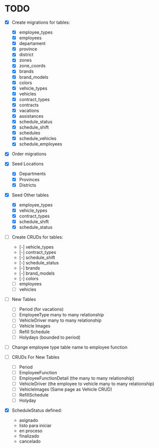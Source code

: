 # TODO

- [x] Create migrations for tables:
  - [x] employee_types
  - [x] employees
  - [x] departament
  - [x] province
  - [x] district
  - [x] zones
  - [x] zone_coords
  - [x] brands
  - [x] brand_models
  - [x] colors
  - [x] vehicle_types
  - [x] vehicles
  - [x] contract_types
  - [x] contracts
  - [x] vacations
  - [x] assistances
  - [x] schedule_status
  - [x] schedule_shift
  - [x] schedules
  - [x] schedule_vehicles
  - [x] schedule_employees

- [x] Order migrations

- [x] Seed Locations
  - [x] Departments
  - [x] Provinces
  - [x] Districts

- [x] Seed Other tables
  - [x] employee_types
  - [x] vehicle_types
  - [x] contract_types
  - [x] schedule_shift
  - [x] schedule_status

- [ ] Create CRUDs for tables:
  - [-] vehicle_types
  - [-] contract_types
  - [-] schedule_shift
  - [-] schedule_status
  - [-] brands
  - [-] brand_models
  - [-] colors
  - [ ] employees
  - [ ] vehicles

- [ ] New Tables
  - [ ] Period (for vacations)
  - [ ] EmployeeType many to many relationship
  - [ ] VehicleDriver many to many relationship
  - [ ] Vehicle Images
  - [ ] Refill Schedule
  - [ ] Holydays (bounded to period)

- [ ] Change employee type table name to employee function

- [ ] CRUDs For New Tables
  - [ ] Period
  - [ ] EmployeeFunction
  - [ ] EmployeeFunctionDetail (the many to many relationship)
  - [ ] VehicleDriver (the employee to vehicle many to many relationship)
  - [ ] VehicleImages (Same page as Vehicle CRUD)
  - [ ] RefillSchedule
  - [ ] Holyday

- [x] ScheduleStatus defined:
  - asignado
  - listo para iniciar
  - en proceso
  - finalizado
  - cancelado
